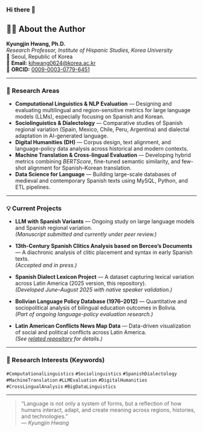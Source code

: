 ### Hi there 👋


## 👩‍🔬 About the Author

**Kyungjin Hwang, Ph.D.**  
*Research Professor, Institute of Hispanic Studies, Korea University*  
📍 Seoul, Republic of Korea  
📧 **Email:** kjhwang0624@korea.ac.kr  
🔗 **ORCID:** [0009-0003-0779-6451](https://orcid.org/0009-0003-0779-6451)  

---

### 🧭 Research Areas
- **Computational Linguistics & NLP Evaluation** — Designing and evaluating multilingual and region-sensitive metrics for large language models (LLMs), especially focusing on Spanish and Korean.  
- **Sociolinguistics & Dialectology** — Comparative studies of Spanish regional variation (Spain, Mexico, Chile, Peru, Argentina) and dialectal adaptation in AI-generated language.  
- **Digital Humanities (DH)** — Corpus design, text alignment, and language-policy data analysis across historical and modern contexts.  
- **Machine Translation & Cross-lingual Evaluation** — Developing hybrid metrics combining *BERTScore*, fine-tuned semantic similarity, and few-shot alignment for Spanish–Korean translation.  
- **Data Science for Language** — Building large-scale databases of medieval and contemporary Spanish texts using MySQL, Python, and ETL pipelines.  

---

### 💡 Current Projects

- **LLM with Spanish Variants** — Ongoing study on large language models and Spanish regional variation.  
  *(Manuscript submitted and currently under peer review.)*

- **13th-Century Spanish Clitics Analysis based on Berceo’s Documents** — A diachronic analysis of clitic placement and syntax in early Spanish texts.  
  *(Accepted and in press.)*

- **Spanish Dialect Lexicon Project** — A dataset capturing lexical variation across Latin America (2025 version, this repository).  
  *(Developed June–August 2025 with native speaker validation.)*

- **Bolivian Language Policy Database (1976–2012)** — Quantitative and sociopolitical analysis of bilingual education outcomes in Bolivia.  
  *(Part of ongoing language-policy evaluation research.)*

- **Latin American Conflicts News Map Data** — Data-driven visualization of social and political conflicts across Latin America.  
  *(See [related repository](https://github.com/kyungjin-hwang/latin-american-conflicts-map) for details.)*

---

### 🧠 Research Interests (Keywords)
`#ComputationalLinguistics` `#Sociolinguistics` `#SpanishDialectology`  
`#MachineTranslation` `#LLMEvaluation` `#DigitalHumanities`  
`#CrossLingualAnalysis` `#BigDataLinguistics`  

---

> “Language is not only a system of forms, but a reflection of how humans interact, adapt, and create meaning across regions, histories, and technologies.”  
> — *Kyungjin Hwang*
